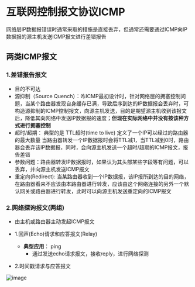 # 互联网控制报文协议ICMP


网络层IP数据报错误时通常采取的措施是直接丢弃，但通常还需要通过ICMP向IP数据报的源主机发送ICMP报文进行差错报告

## 两类ICMP报文

### 1.差错报告报文
* 目的不可达
* 源抑制（Source Quench）：咋ICMP最初设计时，针对网络层的拥塞控制问题，当某个路由器发现自身缓存已满，导致后序到达的IP数据报会丢弃时，可构造源抑制的ICMP控制报文，向源主机发送，目的是期望源主机收到该报文后，降低其向网络中发送IP数据报的速度；**但现在实际网络中并没有按该种方式进行拥塞控制**
* 超时/超期： 典型的是 TTL超时(time to live) 定义了一个IP可以经过的路由器的最大数量  当路由器转发一个IP数据报时会将TTL减1，当TTL减到0时，路由器会丢弃该IP数据报，同时，会向源主机发送一个超时/超期的ICMP报文，报告差错
* 参数问题：路由器转发IP数据报时，如果认为其头部某些字段等有问题，可以丢弃，并向源主机发送ICMP报文
* 重定向(Redirect):  当某路由器收到一个IP数据报，该IP报所到达的目的网络，在路由器看来不应该由本路由器进行转发，应该由这个网络连接的另外一个默认网关或路由器进行转发，此时可以向源主机发送重定向的ICMP报文

### 2.网络探询报文(两组)

* 由主机或路由器主动发起ICMP报文

* 1.回声(Echo)请求和应答报文(Relay)   
    * **典型应用**： ping   
        * 通过发送echo请求报文，接收reply，进行网络探测
* 2.时间戳请求与应答报文  

![image](https://user-images.githubusercontent.com/58176267/170211192-e61e828b-48f8-498b-b509-b714c4a3a4a2.png)



